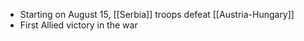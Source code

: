 - Starting on August 15, [[Serbia]] troops defeat [[Austria-Hungary]]
- First Allied victory in the war